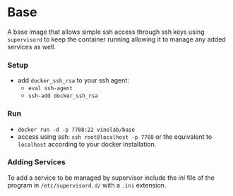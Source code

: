 # Base
A base image that allows simple ssh access through ssh keys using `supervisord` to keep the container running allowing
it to manage any added services as well.

### Setup
- add `docker_ssh_rsa` to your ssh agent:
    - `eval ssh-agent`
    - `ssh-add docker_ssh_rsa`

### Run
- `docker run -d -p 7788:22 vinelab/base`
- access using ssh: `ssh root@localhost -p 7788` or the equivalent to `localhost` according to your docker installation.

### Adding Services
To add a service to be managed by supervisor include the *ini* file of the program in `/etc/supervisord.d/` with a `.ini`
extension.
